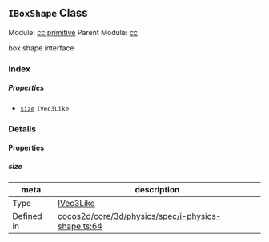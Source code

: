 ## `IBoxShape` Class



Module: [cc.primitive](../modules/cc.primitive.md)
Parent Module: [cc](../modules/cc.md)


box shape interface



### Index

##### Properties

  - [`size`](#size) `IVec3Like` 





### Details


#### Properties


##### size

> 

| meta | description |
|------|-------------|
| Type | <a href="../classes/IVec3Like.html" class="crosslink">IVec3Like</a> |
| Defined in | [cocos2d/core/3d/physics/spec/i-physics-shape.ts:64](https://github.com/cocos-creator/engine/blob/33d0b730a5a6ed8ad09bd24f16c009cf509ff90b/cocos2d/core/3d/physics/spec/i-physics-shape.ts#L64) |






